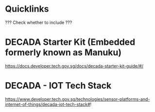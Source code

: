 # Quicklinks

??? Check whether to include ???

# DECADA Starter Kit (Embedded formerly known as Manuku)

https://docs.developer.tech.gov.sg/docs/decada-starter-kit-guide/#/

#  DECADA - IOT Tech Stack 

https://www.developer.tech.gov.sg/technologies/sensor-platforms-and-internet-of-things/decada-iot-tech-stack#!


